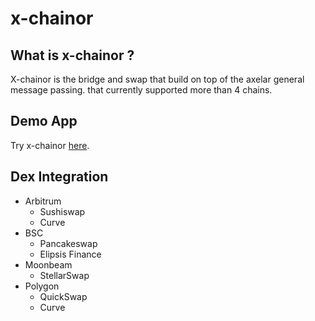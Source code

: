 # x-chainor

## What is x-chainor ?
X-chainor is the bridge and swap that build on top of the axelar general message passing. that currently supported more than 4 chains.

## Demo App
  Try x-chainor [here](https://6399addb9e0b6c4e07a82dd0--kaleidoscopic-fairy-9fb69f.netlify.app/).
  
## Dex Integration
- Arbitrum
  - Sushiswap
  - Curve
- BSC
  - Pancakeswap
  - Elipsis Finance
- Moonbeam
  - StellarSwap
- Polygon
  - QuickSwap
  - Curve


